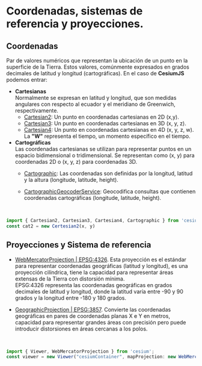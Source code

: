 # Coordenadas, sistemas de referencia y proyecciones.

## Coordenadas
Par de valores numéricos que representan la ubicación de un punto en la superficie de la Tierra. Estos valores, comúnmente expresados en grados decimales de latitud y longitud (cartográficas). En el caso de **CesiumJS** podemos entrar:
  * **Cartesianas**  
    Normalmente se expresan en latitud y longitud, que son medidas angulares con respecto al ecuador y el meridiano de Greenwich, respectivamente. 
    * [Cartesian2](https://cesium.com/learn/cesiumjs/ref-doc/Cartesian2.html): Un punto en coordenadas cartesianas en 2D (x,y).
    * [Cartesian3](https://cesium.com/learn/cesiumjs/ref-doc/Cartesian3.html): Un punto en coordenadas cartesianas en 3D (x, y, z).
    * [Cartesian4](https://cesium.com/learn/cesiumjs/ref-doc/Cartesian4.html): Un punto en coordenadas cartesianas en 4D (x, y, z, w).    
      La **"W"** representa el tiempo, un momento específico en el tiempo.
  * **Cartográficas**   
    Las coordenadas cartesianas se utilizan para representar puntos en un espacio bidimensional o tridimensional.
    Se representan como (x, y) para coordenadas 2D o (x, y, z) para coordenadas 3D.
    * [Cartographic](https://cesium.com/learn/cesiumjs/ref-doc/Cartographic.html): Las coordenadas son definidas por la longitud, latitud y la altura (longitude, latitude, height).
    * [CartographicGeocoderService](https://cesium.com/learn/cesiumjs/ref-doc/CartographicGeocoderService.html): Geocodifica consultas que contienen coordenadas cartográficas (longitude,      latitude, height).
      
        <br/>
   ```JavaScript
   import { Cartesian2, Cartesian3, Cartesian4, Cartographic } from 'cesium';
   const cat2 = new Certesian2(x, y)
   ```
## Proyecciones y Sistema de referencia
  * [WebMercatorProjection | EPSG:4326](https://cesium.com/learn/ion-sdk/ref-doc/WebMercatorProjection.html). Esta proyección es el estándar para representar coordenadas geográficas (latitud y longitud), es una proyección cilíndrica, tiene la capacidad para representar áreas extensas de la Tierra con distorsión mínima.   
    EPSG:4326 representa las coordenadas geográficas en grados decimales de latitud y longitud, donde la latitud varía entre -90 y 90 grados y la longitud entre -180 y 180 grados.
    
  * [GeographicProjection | EPSG:3857](https://cesium.com/learn/ion-sdk/ref-doc/GeographicProjection.html).  Convierte las coordenadas geográficas en pares de coordenadas planas X e Y en metros, capacidad para representar grandes áreas con precisión pero puede introducir distorsiones en áreas cercanas a los polos.

    
    <br/>
   ```JavaScript
   import { Viewer, WebMercatorProjection } from 'cesium';
   const viewer = new Viewer("cesiumContainer", mapProjection: new WebMercatorProjection());
   ```
